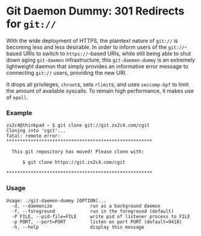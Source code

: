 # Git Daemon Dummy: 301 Redirects for `git://`

With the wide deployment of HTTPS, the plaintext nature of `git://`
is becoming less and less desirable. In order to inform users of
the `git://`-based URIs to switch to `https://`-based URIs, while
still being able to shut down aging `git-daemon` infrastructure,
this `git-daemon-dummy` is an extremely lightweight daemon that
simply provides an informative error message to connecting `git://`
users, providing the new URI.

It drops all privileges, `chroot`s, sets `rlimit`s, and uses `seccomp-bpf` to limit the
amount of available syscalls. To remain high performance, it makes
use of `epoll`.

### Example

    zx2c4@thinkpad ~ $ git clone git://git.zx2c4.com/cgit
    Cloning into 'cgit'...
    fatal: remote error: 
    ******************************************************
    
      This git repository has moved! Please clone with:
    
          $ git clone https://git.zx2c4.com/cgit
    
    ******************************************************


### Usage

    Usage: ./git-daemon-dummy [OPTION]...
      -d, --daemonize              run as a background daemon
      -f, --foreground             run in the foreground (default)
      -P FILE, --pid-file=FILE     write pid of listener process to FILE
      -p PORT, --port=PORT         listen on port PORT (default=9418)
      -h, --help                   display this message
